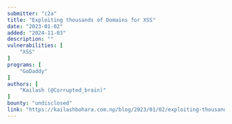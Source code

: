 ```yaml
---
submitter: "c2a"
title: "Exploiting thousands of Domains for XSS"
date: "2023-01-02"
added: "2024-11-03"
description: ""
vulnerabilities: [
    "XSS"
]
programs: [
    "GoDaddy"
]
authors: [
    "Kailash (@Corrupted_brain)"
]
bounty: "undisclosed"
link: "https://kailashbohara.com.np/blog/2023/01/02/exploiting-thousands-of-domains-for-XSS/"
---
```




